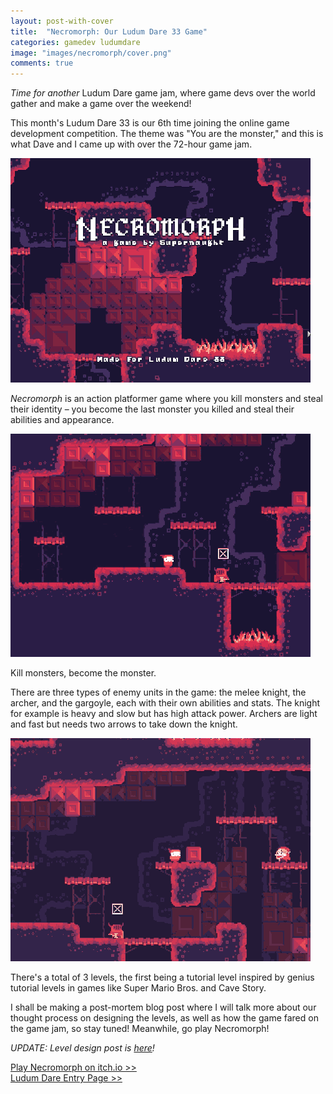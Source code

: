 ```yaml
---
layout: post-with-cover
title:  "Necromorph: Our Ludum Dare 33 Game"
categories: gamedev ludumdare
image: "images/necromorph/cover.png"
comments: true
---
```


_Time for another_ Ludum Dare game jam, where game devs over the world gather and make a game over the weekend!

This month's Ludum Dare 33 is our 6th time joining the online game development competition. The theme was "You are the monster," and this is what Dave and I came up with over the 72-hour game jam.

![](/images/necromorph/title.gif) 

_Necromorph_ is an action platformer game where you kill monsters and steal their identity – you become the last monster you killed and steal their abilities and appearance.

![](/images/necromorph/2.gif)
<p class="img-caption text-center">Kill monsters, become the monster.</p>

There are three types of enemy units in the game: the melee knight, the archer, and the gargoyle, each with their own abilities and stats. The knight for example is heavy and slow but has high attack power. Archers are light and fast but needs two arrows to take down the knight.

![](/images/necromorph/1.gif)

There's a total of 3 levels, the first being a tutorial level inspired by genius tutorial levels in games like Super Mario Bros. and Cave Story.

I shall be making a post-mortem blog post where I will talk more about our thought process on designing the levels, as well as how the game fared on the game jam, so stay tuned! Meanwhile, go play Necromorph!

_UPDATE: Level design post is [here](/designing-levels-for-necromorph)!_

[Play Necromorph on itch.io >>](http://supernaught.itch.io/necromorph)
<br>
[Ludum Dare Entry Page >>](http://ludumdare.com/compo/ludum-dare-33/?action=preview&uid=25961)